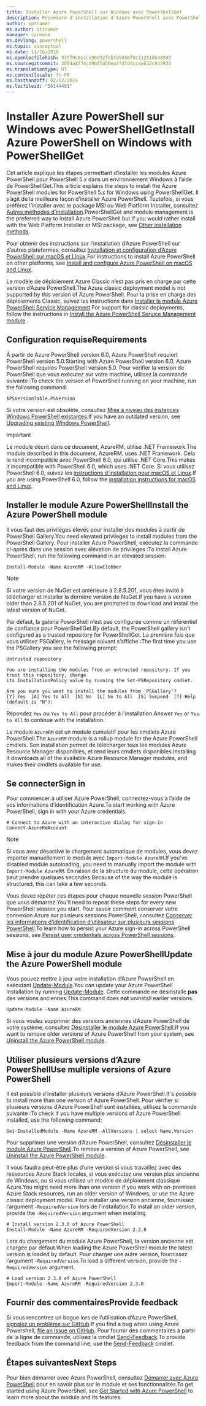```yaml
---
title: Installer Azure PowerShell sur Windows avec PowerShellGet
description: Procédure d’installation d’Azure PowerShell avec PowerShellGet
author: sptramer
ms.author: sttramer
manager: carmonm
ms.devlang: powershell
ms.topic: conceptual
ms.date: 11/16/2018
ms.openlocfilehash: 97f79c01cce90d92febfd9d36f9c112918b48599
ms.sourcegitcommit: 2054a8f74cd9bf5a50ea7fdfddccaa632c842934
ms.translationtype: HT
ms.contentlocale: fr-FR
ms.lasthandoff: 02/12/2019
ms.locfileid: "56144491"
---
```

# <a name="install-azure-powershell-on-windows-with-powershellget"></a><span data-ttu-id="f4d79-103">Installer Azure PowerShell sur Windows avec PowerShellGet</span><span class="sxs-lookup"><span data-stu-id="f4d79-103">Install Azure PowerShell on Windows with PowerShellGet</span></span>

<span data-ttu-id="f4d79-104">Cet article explique les étapes permettant d’installer les modules Azure PowerShell pour PowerShell 5.x dans un environnement Windows à l’aide de PowerShellGet.</span><span class="sxs-lookup"><span data-stu-id="f4d79-104">This article explains the steps to install the Azure PowerShell modules for PowerShell 5.x for Windows using PowerShellGet.</span></span> <span data-ttu-id="f4d79-105">Il s’agit de la meilleure façon d’installer Azure PowerShell. Toutefois, si vous préférez l’installer avec le package MSI ou Web Platform Installer, consultez [Autres méthodes d’installation](other-install.md).</span><span class="sxs-lookup"><span data-stu-id="f4d79-105">PowerShellGet and module management is the preferred way to install Azure PowerShell but if you would rather install with the Web Platform Installer or MSI package, see [Other installation methods](other-install.md).</span></span>

<span data-ttu-id="f4d79-106">Pour obtenir des instructions sur l’installation d’Azure PowerShell sur d’autres plateformes, consultez [Installation et configuration d’Azure PowerShell sur macOS et Linux](install-azurermps-maclinux.md).</span><span class="sxs-lookup"><span data-stu-id="f4d79-106">For instructions to install Azure PowerShell on other platforms, see [Install and configure Azure PowerShell on macOS and Linux](install-azurermps-maclinux.md).</span></span>

<span data-ttu-id="f4d79-107">Le modèle de déploiement Azure Classic n’est pas pris en charge par cette version d’Azure PowerShell.</span><span class="sxs-lookup"><span data-stu-id="f4d79-107">The Azure classic deployment model is not supported by this version of Azure PowerShell.</span></span> <span data-ttu-id="f4d79-108">Pour la prise en charge des déploiements Classic, suivez les instructions dans [Installer le module Azure PowerShell Service Management](/powershell/azure/servicemanagement/install-azure-ps).</span><span class="sxs-lookup"><span data-stu-id="f4d79-108">For support for classic deployments, follow the instructions in [Install the Azure PowerShell Service Management module](/powershell/azure/servicemanagement/install-azure-ps).</span></span>

## <a name="requirements"></a><span data-ttu-id="f4d79-109">Configuration requise</span><span class="sxs-lookup"><span data-stu-id="f4d79-109">Requirements</span></span>

<span data-ttu-id="f4d79-110">À partir de Azure PowerShell version 6.0, Azure PowerShell requiert PowerShell version 5.0.</span><span class="sxs-lookup"><span data-stu-id="f4d79-110">Starting with Azure PowerShell version 6.0, Azure PowerShell requires PowerShell version 5.0.</span></span> <span data-ttu-id="f4d79-111">Pour vérifier la version de PowerShell que vous exécutez sur votre machine, utilisez la commande suivante :</span><span class="sxs-lookup"><span data-stu-id="f4d79-111">To check the version of PowerShell running on your machine, run the following command:</span></span>

```powershell-interactive
$PSVersionTable.PSVersion
```

<span data-ttu-id="f4d79-112">Si votre version est obsolète, consultez [Mise à niveau des instances Windows PowerShell existantes](/powershell/scripting/setup/installing-windows-powershell?view=powershell-6#upgrading-existing-windows-powershell).</span><span class="sxs-lookup"><span data-stu-id="f4d79-112">If you have an outdated version, see [Upgrading existing Windows PowerShell](/powershell/scripting/setup/installing-windows-powershell?view=powershell-6#upgrading-existing-windows-powershell).</span></span>

> [!IMPORTANT]
> <span data-ttu-id="f4d79-113">Le module décrit dans ce document, AzureRM, utilise .NET Framework.</span><span class="sxs-lookup"><span data-stu-id="f4d79-113">The module described in this document, AzureRM, uses .NET Framework.</span></span> <span data-ttu-id="f4d79-114">Cela le rend incompatible avec PowerShell 6.0, qui utilise .NET Core.</span><span class="sxs-lookup"><span data-stu-id="f4d79-114">This makes it incompatible with PowerShell 6.0, which uses .NET Core.</span></span> <span data-ttu-id="f4d79-115">Si vous utilisez PowerShell 6.0, suivez les [instructions d’installation pour macOS et Linux](install-azurermps-maclinux.md).</span><span class="sxs-lookup"><span data-stu-id="f4d79-115">If you are using PowerShell 6.0, follow the [installation instructions for macOS and Linux](install-azurermps-maclinux.md).</span></span>

## <a name="install-the-azure-powershell-module"></a><span data-ttu-id="f4d79-116">Installer le module Azure PowerShell</span><span class="sxs-lookup"><span data-stu-id="f4d79-116">Install the Azure PowerShell module</span></span>

<span data-ttu-id="f4d79-117">Il vous faut des privilèges élevés pour installer des modules à partir de PowerShell Gallery.</span><span class="sxs-lookup"><span data-stu-id="f4d79-117">You need elevated privileges to install modules from the PowerShell Gallery.</span></span> <span data-ttu-id="f4d79-118">Pour installer Azure PowerShell, exécutez la commande ci-après dans une session avec élévation de privilèges :</span><span class="sxs-lookup"><span data-stu-id="f4d79-118">To install Azure PowerShell, run the following command in an elevated session:</span></span>

```powershell-interactive
Install-Module -Name AzureRM -AllowClobber
```

> [!NOTE]
> <span data-ttu-id="f4d79-119">Si votre version de NuGet est antérieure à 2.8.5.201, vous êtes invité à télécharger et installer la dernière version de NuGet.</span><span class="sxs-lookup"><span data-stu-id="f4d79-119">If you have a version older than 2.8.5.201 of NuGet, you are prompted to download and install the latest version of NuGet.</span></span>

<span data-ttu-id="f4d79-120">Par défaut, la galerie PowerShell n’est pas configurée comme un référentiel de confiance pour PowerShellGet.</span><span class="sxs-lookup"><span data-stu-id="f4d79-120">By default, the PowerShell gallery isn't configured as a trusted repository for PowerShellGet.</span></span> <span data-ttu-id="f4d79-121">La première fois que vous utilisez PSGallery, le message suivant s’affiche :</span><span class="sxs-lookup"><span data-stu-id="f4d79-121">The first time you use the PSGallery you see the following prompt:</span></span>

```output
Untrusted repository

You are installing the modules from an untrusted repository. If you trust this repository, change
its InstallationPolicy value by running the Set-PSRepository cmdlet.

Are you sure you want to install the modules from 'PSGallery'?
[Y] Yes  [A] Yes to All  [N] No  [L] No to All  [S] Suspend  [?] Help (default is "N"):
```

<span data-ttu-id="f4d79-122">Répondez `Yes` ou `Yes to All` pour procéder à l’installation.</span><span class="sxs-lookup"><span data-stu-id="f4d79-122">Answer `Yes` or `Yes to All` to continue with the installation.</span></span>

<span data-ttu-id="f4d79-123">Le module `AzureRM` est un module cumulatif pour les cmdlets Azure PowerShell.</span><span class="sxs-lookup"><span data-stu-id="f4d79-123">The `AzureRM` module is a rollup module for the Azure PowerShell cmdlets.</span></span> <span data-ttu-id="f4d79-124">Son installation permet de télécharger tous les modules Azure Resource Manager disponibles, et rend leurs cmdlets disponibles.</span><span class="sxs-lookup"><span data-stu-id="f4d79-124">Installing it downloads all of the available Azure Resource Manager modules, and makes their cmdlets available for use.</span></span>

## <a name="sign-in"></a><span data-ttu-id="f4d79-125">Se connecter</span><span class="sxs-lookup"><span data-stu-id="f4d79-125">Sign in</span></span>

<span data-ttu-id="f4d79-126">Pour commencer à utiliser Azure PowerShell, connectez-vous à l’aide de vos informations d’identification Azure.</span><span class="sxs-lookup"><span data-stu-id="f4d79-126">To start working with Azure PowerShell, sign in with your Azure credentials.</span></span>

```powershell-interactive
# Connect to Azure with an interactive dialog for sign-in
Connect-AzureRmAccount
```

> [!NOTE]
>
> <span data-ttu-id="f4d79-127">Si vous avez désactivé le chargement automatique de modules, vous devez importer manuellement le module avec `Import-Module AzureRM`.</span><span class="sxs-lookup"><span data-stu-id="f4d79-127">If you've disabled module autoloading, you need to manually import the module with `Import-Module AzureRM`.</span></span> <span data-ttu-id="f4d79-128">En raison de la structure du module, cette opération peut prendre quelques secondes.</span><span class="sxs-lookup"><span data-stu-id="f4d79-128">Because of the way the module is structured, this can take a few seconds.</span></span>


<span data-ttu-id="f4d79-129">Vous devez répéter ces étapes pour chaque nouvelle session PowerShell que vous démarrez.</span><span class="sxs-lookup"><span data-stu-id="f4d79-129">You'll need to repeat these steps for every new PowerShell session you start.</span></span> <span data-ttu-id="f4d79-130">Pour savoir comment conserver votre connexion Azure sur plusieurs sessions PowerShell, consultez [Conserver les informations d’identification d’utilisateur sur plusieurs sessions PowerShell](context-persistence.md).</span><span class="sxs-lookup"><span data-stu-id="f4d79-130">To learn how to persist your Azure sign-in across PowerShell sessions, see [Persist user credentials across PowerShell sessions](context-persistence.md).</span></span>

## <a name="update-the-azure-powershell-module"></a><span data-ttu-id="f4d79-131">Mise à jour du module Azure PowerShell</span><span class="sxs-lookup"><span data-stu-id="f4d79-131">Update the Azure PowerShell module</span></span>

<span data-ttu-id="f4d79-132">Vous pouvez mettre à jour votre installation d’Azure PowerShell en exécutant [Update-Module](/powershell/module/powershellget/update-module).</span><span class="sxs-lookup"><span data-stu-id="f4d79-132">You can update your Azure PowerShell installation by running [Update-Module](/powershell/module/powershellget/update-module).</span></span> <span data-ttu-id="f4d79-133">Cette commande ne désinstalle __pas__ des versions anciennes.</span><span class="sxs-lookup"><span data-stu-id="f4d79-133">This command does __not__ uninstall earlier versions.</span></span>

```powershell-interactive
Update-Module -Name AzureRM
```

<span data-ttu-id="f4d79-134">Si vous voulez supprimer des versions anciennes d’Azure PowerShell de votre système, consultez [Désinstaller le module Azure PowerShell](uninstall-azurerm-ps.md).</span><span class="sxs-lookup"><span data-stu-id="f4d79-134">If you want to remove older versions of Azure PowerShell from your system, see [Uninstall the Azure PowerShell module](uninstall-azurerm-ps.md).</span></span>

## <a name="use-multiple-versions-of-azure-powershell"></a><span data-ttu-id="f4d79-135">Utiliser plusieurs versions d’Azure PowerShell</span><span class="sxs-lookup"><span data-stu-id="f4d79-135">Use multiple versions of Azure PowerShell</span></span>

<span data-ttu-id="f4d79-136">Il est possible d’installer plusieurs versions d’Azure PowerShell.</span><span class="sxs-lookup"><span data-stu-id="f4d79-136">It's possible to install more than one version of Azure PowerShell.</span></span> <span data-ttu-id="f4d79-137">Pour vérifier si plusieurs versions d’Azure PowerShell sont installées, utilisez la commande suivante :</span><span class="sxs-lookup"><span data-stu-id="f4d79-137">To check if you have multiple versions of Azure PowerShell installed, use the following command:</span></span>

```powershell-interactive
Get-InstalledModule -Name AzureRM -AllVersions | select Name,Version
```

<span data-ttu-id="f4d79-138">Pour supprimer une version d’Azure PowerShell, consultez [Désinstaller le module Azure PowerShell](uninstall-azurerm-ps.md).</span><span class="sxs-lookup"><span data-stu-id="f4d79-138">To remove a version of Azure PowerShell, see [Uninstall the Azure PowerShell module](uninstall-azurerm-ps.md).</span></span>

<span data-ttu-id="f4d79-139">Il vous faudra peut-être plus d’une version si vous travaillez avec des ressources Azure Stack locales, si vous exécutez une version plus ancienne de Windows, ou si vous utilisez un modèle de déploiement classique Azure.</span><span class="sxs-lookup"><span data-stu-id="f4d79-139">You might need more than one version if you work with on-premises Azure Stack resources, run an older version of Windows, or use the Azure classic deployment model.</span></span> <span data-ttu-id="f4d79-140">Pour installer une version ancienne, fournissez l’argument `-RequiredVersion` lors de l’installation.</span><span class="sxs-lookup"><span data-stu-id="f4d79-140">To install an older version, provide the `-RequiredVersion` argument when installing.</span></span>

```powershell-interactive
# Install version 2.3.0 of Azure PowerShell
Install-Module -Name AzureRM -RequiredVersion 2.3.0
```

<span data-ttu-id="f4d79-141">Lors du chargement du module Azure PowerShell, la version ancienne est chargée par défaut.</span><span class="sxs-lookup"><span data-stu-id="f4d79-141">When loading the Azure PowerShell module the latest version is loaded by default.</span></span> <span data-ttu-id="f4d79-142">Pour charger une autre version, fournissez l’argument `-RequiredVersion`.</span><span class="sxs-lookup"><span data-stu-id="f4d79-142">To load a different version, provide the `-RequiredVersion` argument.</span></span>

```powershell-interactive
# Load version 2.3.0 of Azure PowerShell
Import-Module -Name AzureRM -RequiredVersion 2.3.0
```

## <a name="provide-feedback"></a><span data-ttu-id="f4d79-143">Fournir des commentaires</span><span class="sxs-lookup"><span data-stu-id="f4d79-143">Provide feedback</span></span>

<span data-ttu-id="f4d79-144">Si vous rencontrez un bogue lors de l’utilisation d’Azure PowerShell, [signalez un problème sur GitHub](https://github.com/Azure/azure-powershell/issues).</span><span class="sxs-lookup"><span data-stu-id="f4d79-144">If you find a bug when using Azure Powershell, [file an issue on GitHub](https://github.com/Azure/azure-powershell/issues).</span></span>
<span data-ttu-id="f4d79-145">Pour fournir des commentaires à partir de la ligne de commande, utilisez la cmdlet [Send-Feedback](/powershell/module/azurerm.profile/send-feedback).</span><span class="sxs-lookup"><span data-stu-id="f4d79-145">To provide feedback from the command line, use the [Send-Feedback](/powershell/module/azurerm.profile/send-feedback) cmdlet.</span></span>

## <a name="next-steps"></a><span data-ttu-id="f4d79-146">Étapes suivantes</span><span class="sxs-lookup"><span data-stu-id="f4d79-146">Next Steps</span></span>

<span data-ttu-id="f4d79-147">Pour bien démarrer avec Azure PowerShell, consultez [Démarrer avec Azure PowerShell](get-started-azureps.md) pour en savoir plus sur le module et ses fonctionnalités.</span><span class="sxs-lookup"><span data-stu-id="f4d79-147">To get started using Azure PowerShell, see [Get Started with Azure PowerShell](get-started-azureps.md) to learn more about the module and its features.</span></span>

